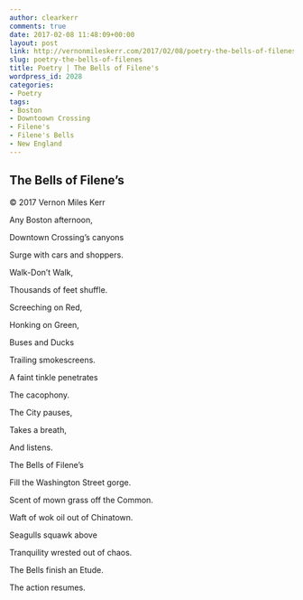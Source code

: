 ```yaml
---
author: clearkerr
comments: true
date: 2017-02-08 11:48:09+00:00
layout: post
link: http://vernonmileskerr.com/2017/02/08/poetry-the-bells-of-filenes/
slug: poetry-the-bells-of-filenes
title: Poetry | The Bells of Filene's
wordpress_id: 2028
categories:
- Poetry
tags:
- Boston
- Downtoown Crossing
- Filene's
- Filene's Bells
- New England
---
```


## The Bells of Filene’s


© 2017 Vernon Miles Kerr



Any Boston afternoon,

Downtown Crossing’s canyons

Surge with cars and shoppers.

Walk-Don’t Walk,

Thousands of feet shuffle.

Screeching on Red,

Honking on Green,

Buses and Ducks

Trailing smokescreens.



A faint tinkle penetrates

The cacophony.

The City pauses,

Takes a breath,

And listens.

The Bells of Filene’s

Fill the Washington Street gorge.

Scent of mown grass off the Common.

Waft of wok oil out of Chinatown.

Seagulls squawk above

Tranquility wrested out of chaos.

The Bells finish an Etude.

The action resumes.


